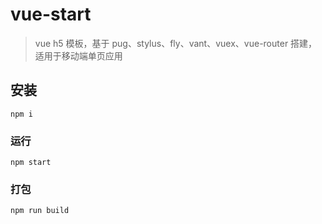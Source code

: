 # vue-start

> vue h5 模板，基于 pug、stylus、fly、vant、vuex、vue-router 搭建，适用于移动端单页应用

## 安装
```
npm i
```

### 运行
```
npm start
```

### 打包
```
npm run build
```
